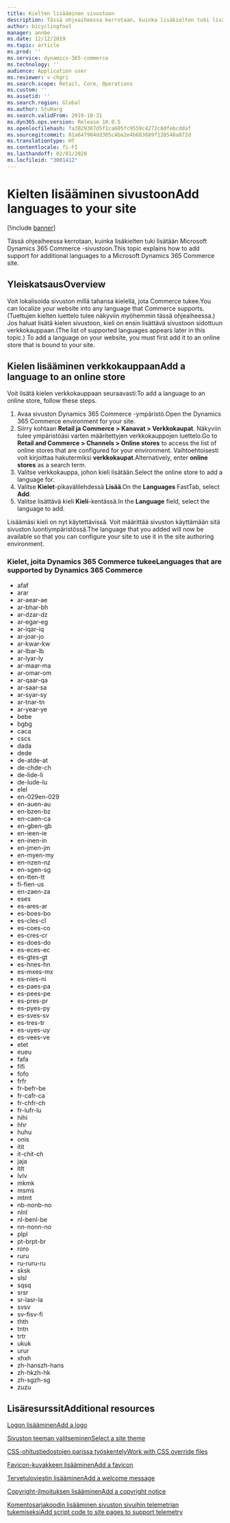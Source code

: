 ```yaml
---
title: Kielten lisääminen sivustoon
description: Tässä ohjeaiheessa kerrotaan, kuinka lisäkielten tuki lisätään Microsoft Dynamics 365 Commerce -sivustoon.
author: bicyclingfool
manager: annbe
ms.date: 12/12/2019
ms.topic: article
ms.prod: ''
ms.service: dynamics-365-commerce
ms.technology: ''
audience: Application user
ms.reviewer: v-chgri
ms.search.scope: Retail, Core, Operations
ms.custom: ''
ms.assetid: ''
ms.search.region: Global
ms.author: StuHarg
ms.search.validFrom: 2019-10-31
ms.dyn365.ops.version: Release 10.0.5
ms.openlocfilehash: fa3029387d5f1ca605fc9559c4272c8dfebcddaf
ms.sourcegitcommit: 81a647904dd305c4be2e4b683689f128548a872d
ms.translationtype: HT
ms.contentlocale: fi-FI
ms.lasthandoff: 02/01/2020
ms.locfileid: "3001412"
---
```

# <a name="add-languages-to-your-site"></a><span data-ttu-id="8b45e-103">Kielten lisääminen sivustoon</span><span class="sxs-lookup"><span data-stu-id="8b45e-103">Add languages to your site</span></span>


[!include [banner](includes/banner.md)]

<span data-ttu-id="8b45e-104">Tässä ohjeaiheessa kerrotaan, kuinka lisäkielten tuki lisätään Microsoft Dynamics 365 Commerce -sivustoon.</span><span class="sxs-lookup"><span data-stu-id="8b45e-104">This topic explains how to add support for additional languages to a Microsoft Dynamics 365 Commerce site.</span></span>

## <a name="overview"></a><span data-ttu-id="8b45e-105">Yleiskatsaus</span><span class="sxs-lookup"><span data-stu-id="8b45e-105">Overview</span></span>

<span data-ttu-id="8b45e-106">Voit lokalisoida sivuston millä tahansa kielellä, jota Commerce tukee.</span><span class="sxs-lookup"><span data-stu-id="8b45e-106">You can localize your website into any language that Commerce supports.</span></span> <span data-ttu-id="8b45e-107">(Tuettujen kielten luettelo tulee näkyviin myöhemmin tässä ohjeaiheessa.) Jos haluat lisätä kielen sivustoon, kieli on ensin lisättävä sivustoon sidottuun verkkokauppaan.</span><span class="sxs-lookup"><span data-stu-id="8b45e-107">(The list of supported languages appears later in this topic.) To add a language on your website, you must first add it to an online store that is bound to your site.</span></span>

## <a name="add-a-language-to-an-online-store"></a><span data-ttu-id="8b45e-108">Kielen lisääminen verkkokauppaan</span><span class="sxs-lookup"><span data-stu-id="8b45e-108">Add a language to an online store</span></span>

<span data-ttu-id="8b45e-109">Voit lisätä kielen verkkokauppaan seuraavasti:</span><span class="sxs-lookup"><span data-stu-id="8b45e-109">To add a language to an online store, follow these steps.</span></span>

1. <span data-ttu-id="8b45e-110">Avaa sivuston Dynamics 365 Commerce -ympäristö.</span><span class="sxs-lookup"><span data-stu-id="8b45e-110">Open the Dynamics 365 Commerce environment for your site.</span></span>
1. <span data-ttu-id="8b45e-111">Siirry kohtaan **Retail ja Commerce \> Kanavat \> Verkkokaupat**. Näkyviin tulee ympäristöäsi varten määritettyjen verkkokauppojen luettelo.</span><span class="sxs-lookup"><span data-stu-id="8b45e-111">Go to **Retail and Commerce \> Channels \> Online stores** to access the list of online stores that are configured for your environment.</span></span> <span data-ttu-id="8b45e-112">Vaihtoehtoisesti voit kirjoittaa hakutermiksi **verkkokaupat**.</span><span class="sxs-lookup"><span data-stu-id="8b45e-112">Alternatively, enter **online stores** as a search term.</span></span>
1. <span data-ttu-id="8b45e-113">Valitse verkkokauppa, johon kieli lisätään.</span><span class="sxs-lookup"><span data-stu-id="8b45e-113">Select the online store to add a language for.</span></span>
1. <span data-ttu-id="8b45e-114">Valitse **Kielet**-pikavälilehdessä **Lisää**.</span><span class="sxs-lookup"><span data-stu-id="8b45e-114">On the **Languages** FastTab, select **Add**.</span></span>
1. <span data-ttu-id="8b45e-115">Valitse lisättävä kieli **Kieli**-kentässä.</span><span class="sxs-lookup"><span data-stu-id="8b45e-115">In the **Language** field, select the language to add.</span></span>

<span data-ttu-id="8b45e-116">Lisäämäsi kieli on nyt käytettävissä. Voit määrittää sivuston käyttämään sitä sivuston luontiympäristössä.</span><span class="sxs-lookup"><span data-stu-id="8b45e-116">The language that you added will now be available so that you can configure your site to use it in the site authoring environment.</span></span>

### <a name="languages-that-are-supported-by-dynamics-365-commerce"></a><span data-ttu-id="8b45e-117">Kielet, joita Dynamics 365 Commerce tukee</span><span class="sxs-lookup"><span data-stu-id="8b45e-117">Languages that are supported by Dynamics 365 Commerce</span></span>

- <span data-ttu-id="8b45e-118">af</span><span class="sxs-lookup"><span data-stu-id="8b45e-118">af</span></span>
- <span data-ttu-id="8b45e-119">ar</span><span class="sxs-lookup"><span data-stu-id="8b45e-119">ar</span></span>
- <span data-ttu-id="8b45e-120">ar-ae</span><span class="sxs-lookup"><span data-stu-id="8b45e-120">ar-ae</span></span>
- <span data-ttu-id="8b45e-121">ar-bh</span><span class="sxs-lookup"><span data-stu-id="8b45e-121">ar-bh</span></span>
- <span data-ttu-id="8b45e-122">ar-dz</span><span class="sxs-lookup"><span data-stu-id="8b45e-122">ar-dz</span></span>
- <span data-ttu-id="8b45e-123">ar-eg</span><span class="sxs-lookup"><span data-stu-id="8b45e-123">ar-eg</span></span>
- <span data-ttu-id="8b45e-124">ar-iq</span><span class="sxs-lookup"><span data-stu-id="8b45e-124">ar-iq</span></span>
- <span data-ttu-id="8b45e-125">ar-jo</span><span class="sxs-lookup"><span data-stu-id="8b45e-125">ar-jo</span></span>
- <span data-ttu-id="8b45e-126">ar-kw</span><span class="sxs-lookup"><span data-stu-id="8b45e-126">ar-kw</span></span>
- <span data-ttu-id="8b45e-127">ar-lb</span><span class="sxs-lookup"><span data-stu-id="8b45e-127">ar-lb</span></span>
- <span data-ttu-id="8b45e-128">ar-ly</span><span class="sxs-lookup"><span data-stu-id="8b45e-128">ar-ly</span></span>
- <span data-ttu-id="8b45e-129">ar-ma</span><span class="sxs-lookup"><span data-stu-id="8b45e-129">ar-ma</span></span>
- <span data-ttu-id="8b45e-130">ar-om</span><span class="sxs-lookup"><span data-stu-id="8b45e-130">ar-om</span></span>
- <span data-ttu-id="8b45e-131">ar-qa</span><span class="sxs-lookup"><span data-stu-id="8b45e-131">ar-qa</span></span>
- <span data-ttu-id="8b45e-132">ar-sa</span><span class="sxs-lookup"><span data-stu-id="8b45e-132">ar-sa</span></span>
- <span data-ttu-id="8b45e-133">ar-sy</span><span class="sxs-lookup"><span data-stu-id="8b45e-133">ar-sy</span></span>
- <span data-ttu-id="8b45e-134">ar-tn</span><span class="sxs-lookup"><span data-stu-id="8b45e-134">ar-tn</span></span>
- <span data-ttu-id="8b45e-135">ar-ye</span><span class="sxs-lookup"><span data-stu-id="8b45e-135">ar-ye</span></span>
- <span data-ttu-id="8b45e-136">be</span><span class="sxs-lookup"><span data-stu-id="8b45e-136">be</span></span>
- <span data-ttu-id="8b45e-137">bg</span><span class="sxs-lookup"><span data-stu-id="8b45e-137">bg</span></span>
- <span data-ttu-id="8b45e-138">ca</span><span class="sxs-lookup"><span data-stu-id="8b45e-138">ca</span></span>
- <span data-ttu-id="8b45e-139">cs</span><span class="sxs-lookup"><span data-stu-id="8b45e-139">cs</span></span>
- <span data-ttu-id="8b45e-140">da</span><span class="sxs-lookup"><span data-stu-id="8b45e-140">da</span></span>
- <span data-ttu-id="8b45e-141">de</span><span class="sxs-lookup"><span data-stu-id="8b45e-141">de</span></span>
- <span data-ttu-id="8b45e-142">de-at</span><span class="sxs-lookup"><span data-stu-id="8b45e-142">de-at</span></span>
- <span data-ttu-id="8b45e-143">de-ch</span><span class="sxs-lookup"><span data-stu-id="8b45e-143">de-ch</span></span>
- <span data-ttu-id="8b45e-144">de-li</span><span class="sxs-lookup"><span data-stu-id="8b45e-144">de-li</span></span>
- <span data-ttu-id="8b45e-145">de-lu</span><span class="sxs-lookup"><span data-stu-id="8b45e-145">de-lu</span></span>
- <span data-ttu-id="8b45e-146">el</span><span class="sxs-lookup"><span data-stu-id="8b45e-146">el</span></span>
- <span data-ttu-id="8b45e-147">en-029</span><span class="sxs-lookup"><span data-stu-id="8b45e-147">en-029</span></span>
- <span data-ttu-id="8b45e-148">en-au</span><span class="sxs-lookup"><span data-stu-id="8b45e-148">en-au</span></span>
- <span data-ttu-id="8b45e-149">en-bz</span><span class="sxs-lookup"><span data-stu-id="8b45e-149">en-bz</span></span>
- <span data-ttu-id="8b45e-150">en-ca</span><span class="sxs-lookup"><span data-stu-id="8b45e-150">en-ca</span></span>
- <span data-ttu-id="8b45e-151">en-gb</span><span class="sxs-lookup"><span data-stu-id="8b45e-151">en-gb</span></span>
- <span data-ttu-id="8b45e-152">en-ie</span><span class="sxs-lookup"><span data-stu-id="8b45e-152">en-ie</span></span>
- <span data-ttu-id="8b45e-153">en-in</span><span class="sxs-lookup"><span data-stu-id="8b45e-153">en-in</span></span>
- <span data-ttu-id="8b45e-154">en-jm</span><span class="sxs-lookup"><span data-stu-id="8b45e-154">en-jm</span></span>
- <span data-ttu-id="8b45e-155">en-my</span><span class="sxs-lookup"><span data-stu-id="8b45e-155">en-my</span></span>
- <span data-ttu-id="8b45e-156">en-nz</span><span class="sxs-lookup"><span data-stu-id="8b45e-156">en-nz</span></span>
- <span data-ttu-id="8b45e-157">en-sg</span><span class="sxs-lookup"><span data-stu-id="8b45e-157">en-sg</span></span>
- <span data-ttu-id="8b45e-158">en-tt</span><span class="sxs-lookup"><span data-stu-id="8b45e-158">en-tt</span></span>
- <span data-ttu-id="8b45e-159">fi-fi</span><span class="sxs-lookup"><span data-stu-id="8b45e-159">en-us</span></span>
- <span data-ttu-id="8b45e-160">en-za</span><span class="sxs-lookup"><span data-stu-id="8b45e-160">en-za</span></span>
- <span data-ttu-id="8b45e-161">es</span><span class="sxs-lookup"><span data-stu-id="8b45e-161">es</span></span>
- <span data-ttu-id="8b45e-162">es-ar</span><span class="sxs-lookup"><span data-stu-id="8b45e-162">es-ar</span></span>
- <span data-ttu-id="8b45e-163">es-bo</span><span class="sxs-lookup"><span data-stu-id="8b45e-163">es-bo</span></span>
- <span data-ttu-id="8b45e-164">es-cl</span><span class="sxs-lookup"><span data-stu-id="8b45e-164">es-cl</span></span>
- <span data-ttu-id="8b45e-165">es-co</span><span class="sxs-lookup"><span data-stu-id="8b45e-165">es-co</span></span>
- <span data-ttu-id="8b45e-166">es-cr</span><span class="sxs-lookup"><span data-stu-id="8b45e-166">es-cr</span></span>
- <span data-ttu-id="8b45e-167">es-do</span><span class="sxs-lookup"><span data-stu-id="8b45e-167">es-do</span></span>
- <span data-ttu-id="8b45e-168">es-ec</span><span class="sxs-lookup"><span data-stu-id="8b45e-168">es-ec</span></span>
- <span data-ttu-id="8b45e-169">es-gt</span><span class="sxs-lookup"><span data-stu-id="8b45e-169">es-gt</span></span>
- <span data-ttu-id="8b45e-170">es-hn</span><span class="sxs-lookup"><span data-stu-id="8b45e-170">es-hn</span></span>
- <span data-ttu-id="8b45e-171">es-mx</span><span class="sxs-lookup"><span data-stu-id="8b45e-171">es-mx</span></span>
- <span data-ttu-id="8b45e-172">es-ni</span><span class="sxs-lookup"><span data-stu-id="8b45e-172">es-ni</span></span>
- <span data-ttu-id="8b45e-173">es-pa</span><span class="sxs-lookup"><span data-stu-id="8b45e-173">es-pa</span></span>
- <span data-ttu-id="8b45e-174">es-pe</span><span class="sxs-lookup"><span data-stu-id="8b45e-174">es-pe</span></span>
- <span data-ttu-id="8b45e-175">es-pr</span><span class="sxs-lookup"><span data-stu-id="8b45e-175">es-pr</span></span>
- <span data-ttu-id="8b45e-176">es-py</span><span class="sxs-lookup"><span data-stu-id="8b45e-176">es-py</span></span>
- <span data-ttu-id="8b45e-177">es-sv</span><span class="sxs-lookup"><span data-stu-id="8b45e-177">es-sv</span></span>
- <span data-ttu-id="8b45e-178">es-tr</span><span class="sxs-lookup"><span data-stu-id="8b45e-178">es-tr</span></span>
- <span data-ttu-id="8b45e-179">es-uy</span><span class="sxs-lookup"><span data-stu-id="8b45e-179">es-uy</span></span>
- <span data-ttu-id="8b45e-180">es-ve</span><span class="sxs-lookup"><span data-stu-id="8b45e-180">es-ve</span></span>
- <span data-ttu-id="8b45e-181">et</span><span class="sxs-lookup"><span data-stu-id="8b45e-181">et</span></span>
- <span data-ttu-id="8b45e-182">eu</span><span class="sxs-lookup"><span data-stu-id="8b45e-182">eu</span></span>
- <span data-ttu-id="8b45e-183">fa</span><span class="sxs-lookup"><span data-stu-id="8b45e-183">fa</span></span>
- <span data-ttu-id="8b45e-184">fi</span><span class="sxs-lookup"><span data-stu-id="8b45e-184">fi</span></span>
- <span data-ttu-id="8b45e-185">fo</span><span class="sxs-lookup"><span data-stu-id="8b45e-185">fo</span></span>
- <span data-ttu-id="8b45e-186">fr</span><span class="sxs-lookup"><span data-stu-id="8b45e-186">fr</span></span>
- <span data-ttu-id="8b45e-187">fr-be</span><span class="sxs-lookup"><span data-stu-id="8b45e-187">fr-be</span></span>
- <span data-ttu-id="8b45e-188">fr-ca</span><span class="sxs-lookup"><span data-stu-id="8b45e-188">fr-ca</span></span>
- <span data-ttu-id="8b45e-189">fr-ch</span><span class="sxs-lookup"><span data-stu-id="8b45e-189">fr-ch</span></span>
- <span data-ttu-id="8b45e-190">fr-lu</span><span class="sxs-lookup"><span data-stu-id="8b45e-190">fr-lu</span></span>
- <span data-ttu-id="8b45e-191">hi</span><span class="sxs-lookup"><span data-stu-id="8b45e-191">hi</span></span>
- <span data-ttu-id="8b45e-192">h</span><span class="sxs-lookup"><span data-stu-id="8b45e-192">hr</span></span>
- <span data-ttu-id="8b45e-193">hu</span><span class="sxs-lookup"><span data-stu-id="8b45e-193">hu</span></span>
- <span data-ttu-id="8b45e-194">on</span><span class="sxs-lookup"><span data-stu-id="8b45e-194">is</span></span>
- <span data-ttu-id="8b45e-195">it</span><span class="sxs-lookup"><span data-stu-id="8b45e-195">it</span></span>
- <span data-ttu-id="8b45e-196">it-ch</span><span class="sxs-lookup"><span data-stu-id="8b45e-196">it-ch</span></span>
- <span data-ttu-id="8b45e-197">ja</span><span class="sxs-lookup"><span data-stu-id="8b45e-197">ja</span></span>
- <span data-ttu-id="8b45e-198">lt</span><span class="sxs-lookup"><span data-stu-id="8b45e-198">lt</span></span>
- <span data-ttu-id="8b45e-199">lv</span><span class="sxs-lookup"><span data-stu-id="8b45e-199">lv</span></span>
- <span data-ttu-id="8b45e-200">mk</span><span class="sxs-lookup"><span data-stu-id="8b45e-200">mk</span></span>
- <span data-ttu-id="8b45e-201">ms</span><span class="sxs-lookup"><span data-stu-id="8b45e-201">ms</span></span>
- <span data-ttu-id="8b45e-202">mt</span><span class="sxs-lookup"><span data-stu-id="8b45e-202">mt</span></span>
- <span data-ttu-id="8b45e-203">nb-no</span><span class="sxs-lookup"><span data-stu-id="8b45e-203">nb-no</span></span>
- <span data-ttu-id="8b45e-204">nl</span><span class="sxs-lookup"><span data-stu-id="8b45e-204">nl</span></span>
- <span data-ttu-id="8b45e-205">nl-be</span><span class="sxs-lookup"><span data-stu-id="8b45e-205">nl-be</span></span>
- <span data-ttu-id="8b45e-206">nn-no</span><span class="sxs-lookup"><span data-stu-id="8b45e-206">nn-no</span></span>
- <span data-ttu-id="8b45e-207">pl</span><span class="sxs-lookup"><span data-stu-id="8b45e-207">pl</span></span>
- <span data-ttu-id="8b45e-208">pt-br</span><span class="sxs-lookup"><span data-stu-id="8b45e-208">pt-br</span></span>
- <span data-ttu-id="8b45e-209">ro</span><span class="sxs-lookup"><span data-stu-id="8b45e-209">ro</span></span>
- <span data-ttu-id="8b45e-210">ru</span><span class="sxs-lookup"><span data-stu-id="8b45e-210">ru</span></span>
- <span data-ttu-id="8b45e-211">ru-ru</span><span class="sxs-lookup"><span data-stu-id="8b45e-211">ru-ru</span></span>
- <span data-ttu-id="8b45e-212">sk</span><span class="sxs-lookup"><span data-stu-id="8b45e-212">sk</span></span>
- <span data-ttu-id="8b45e-213">sl</span><span class="sxs-lookup"><span data-stu-id="8b45e-213">sl</span></span>
- <span data-ttu-id="8b45e-214">sq</span><span class="sxs-lookup"><span data-stu-id="8b45e-214">sq</span></span>
- <span data-ttu-id="8b45e-215">sr</span><span class="sxs-lookup"><span data-stu-id="8b45e-215">sr</span></span>
- <span data-ttu-id="8b45e-216">sr-la</span><span class="sxs-lookup"><span data-stu-id="8b45e-216">sr-la</span></span>
- <span data-ttu-id="8b45e-217">sv</span><span class="sxs-lookup"><span data-stu-id="8b45e-217">sv</span></span>
- <span data-ttu-id="8b45e-218">sv-fi</span><span class="sxs-lookup"><span data-stu-id="8b45e-218">sv-fi</span></span>
- <span data-ttu-id="8b45e-219">th</span><span class="sxs-lookup"><span data-stu-id="8b45e-219">th</span></span>
- <span data-ttu-id="8b45e-220">tn</span><span class="sxs-lookup"><span data-stu-id="8b45e-220">tn</span></span>
- <span data-ttu-id="8b45e-221">tr</span><span class="sxs-lookup"><span data-stu-id="8b45e-221">tr</span></span>
- <span data-ttu-id="8b45e-222">uk</span><span class="sxs-lookup"><span data-stu-id="8b45e-222">uk</span></span>
- <span data-ttu-id="8b45e-223">ur</span><span class="sxs-lookup"><span data-stu-id="8b45e-223">ur</span></span>
- <span data-ttu-id="8b45e-224">xh</span><span class="sxs-lookup"><span data-stu-id="8b45e-224">xh</span></span>
- <span data-ttu-id="8b45e-225">zh-hans</span><span class="sxs-lookup"><span data-stu-id="8b45e-225">zh-hans</span></span>
- <span data-ttu-id="8b45e-226">zh-hk</span><span class="sxs-lookup"><span data-stu-id="8b45e-226">zh-hk</span></span>
- <span data-ttu-id="8b45e-227">zh-sg</span><span class="sxs-lookup"><span data-stu-id="8b45e-227">zh-sg</span></span>
- <span data-ttu-id="8b45e-228">zu</span><span class="sxs-lookup"><span data-stu-id="8b45e-228">zu</span></span>

## <a name="additional-resources"></a><span data-ttu-id="8b45e-229">Lisäresurssit</span><span class="sxs-lookup"><span data-stu-id="8b45e-229">Additional resources</span></span>

[<span data-ttu-id="8b45e-230">Logon lisääminen</span><span class="sxs-lookup"><span data-stu-id="8b45e-230">Add a logo</span></span>](add-logo.md)

[<span data-ttu-id="8b45e-231">Sivuston teeman valitseminen</span><span class="sxs-lookup"><span data-stu-id="8b45e-231">Select a site theme</span></span>](select-site-theme.md)

[<span data-ttu-id="8b45e-232">CSS-ohitustiedostojen parissa työskentely</span><span class="sxs-lookup"><span data-stu-id="8b45e-232">Work with CSS override files</span></span>](css-override-files.md)

[<span data-ttu-id="8b45e-233">Favicon-kuvakkeen lisääminen</span><span class="sxs-lookup"><span data-stu-id="8b45e-233">Add a favicon</span></span>](add-favicon.md)

[<span data-ttu-id="8b45e-234">Tervetuloviestin lisääminen</span><span class="sxs-lookup"><span data-stu-id="8b45e-234">Add a welcome message</span></span>](add-welcome-message.md)

[<span data-ttu-id="8b45e-235">Copyright-ilmoituksen lisääminen</span><span class="sxs-lookup"><span data-stu-id="8b45e-235">Add a copyright notice</span></span>](add-copyright-notice.md)

[<span data-ttu-id="8b45e-236">Komentosarjakoodin lisääminen sivuston sivuihin telemetrian tukemiseksi</span><span class="sxs-lookup"><span data-stu-id="8b45e-236">Add script code to site pages to support telemetry</span></span>](add-telemetry.md)
